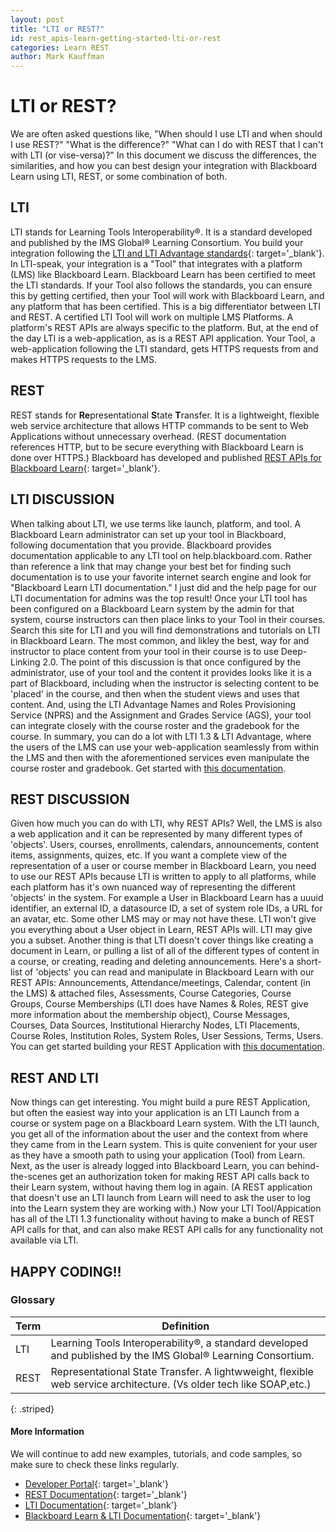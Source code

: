 ```yaml
---
layout: post
title: "LTI or REST?"
id: rest_apis-learn-getting-started-lti-or-rest
categories: Learn REST
author: Mark Kauffman
---
```


# LTI or REST?

We are often asked questions like, "When should I use LTI and when should I use REST?" "What is the difference?" "What can I do with REST that I can't with LTI
(or vise-versa)?" In this document we discuss the differences, the similarities,
and how you can best design your integration with Blackboard Learn using LTI,
REST, or some combination of both.

## LTI

LTI stands for Learning Tools Interoperability®. It is a standard developed and published
by the IMS Global® Learning Consortium. You build your integration following the
[LTI and LTI Advantage standards](https://www.imsglobal.org/activity/learning-tools-interoperability){: target='\_blank'}.
In LTI-speak, your integration is a "Tool" that integrates with
a platform (LMS) like Blackboard Learn. Blackboard Learn has been certified to meet the
LTI standards. If your Tool also follows the standards, you can ensure this by getting
certified, then your Tool will work with Blackboard Learn, and any platform that has been
certified. This is a big differentiator between LTI and REST. A certified LTI Tool will
work on multiple LMS Platforms. A platform's REST APIs are always specific to the platform.
But, at the end of the day LTI is a web-application, as is a REST API application. Your Tool,
a web-application following the LTI standard, gets HTTPS requests from and makes HTTPS
requests to the LMS.

## REST

REST stands for **Re**presentational **S**tate **T**ransfer. It is a
lightweight, flexible web service architecture that allows HTTP commands to be
sent to Web Applications without unnecessary overhead. (REST documentation references HTTP, but to be secure
everything with Blackboard Learn is done over HTTPS.) Blackboard has developed and published
[REST APIs for Blackboard Learn](https://developer.blackboard.com/portal/displayApi){: target='\_blank'}.

## LTI DISCUSSION

When talking about LTI, we use terms like launch, platform, and tool. A Blackboard Learn administrator can set up your tool in Blackboard, following documentation that you provide. Blackboard provides documentation applicable to any LTI tool on help.blackboard.com. Rather than reference a link that may change your best bet for finding such documentation is to use your favorite internet search engine and look for "Blackboard Learn LTI documentation." I just did and the help page for our LTI documentation for admins was the top result! Once your LTI tool has been configured on a Blackboard Learn system by the admin for that system, course instructors can then place links to your Tool in their courses. Search this site for LTI and you will find demonstrations and tutorials on LTI in Blackboard Learn. The most common, and likley the best, way for and instructor to place content from your tool in their course is to use Deep-Linking 2.0. The point of this discussion is that once configured by the administrator, use of your tool and the content it provides looks like it is a part of Blackboard, including when the instructor is selecting content to be 'placed' in the course, and then when the student views and uses that content. And, using the LTI Advantage Names and Roles Provisioning Service (NPRS) and the Assignment and Grades Service (AGS), your tool can integrate closely with the course roster and the gradebook for the course. In summary, you can do a lot with LTI 1.3 & LTI Advantage, where the users of the LMS can use your web-application seamlessly from within the LMS and then with the aforementioned services even manipulate the course roster and gradebook. Get started with [this documentation](https://docs.blackboard.com/standards/lti/getting-started/getting-started-with-lti).

## REST DISCUSSION

Given how much you can do with LTI, why REST APIs? Well, the LMS is also a web application and it can be represented by many different types of 'objects'. Users, courses, enrollments, calendars, announcements, content items, assignments, quizes, etc. If you want a complete view of the representation of a user or course member in Blackboard Learn, you need to use our REST APIs because LTI is written to apply to all platforms, while each platform has it's own nuanced way of representing the different 'objects' in the system. For example a User in Blackboard Learn has a uuuid identifier, an external ID, a datasource ID, a set of system role IDs, a URL for an avatar, etc. Some other LMS may or may not have these. LTI won't give you everything about a User object in Learn, REST APIs will. LTI may give you a subset. Another thing is that LTI doesn't cover things like creating a document in Learn, or pulling a list of all of the different types of content in a course, or creating, reading and deleting announcements. Here's a short-list of 'objects' you can read and manipulate in Blackboard Learn with our REST APIs: Announcements, Attendance/meetings, Calendar, content (in the LMS) & attached files, Assessments, Course Categories, Course Groups, Course Memberships (LTI does have Names & Roles, REST give more information about the membership object), Course Messages, Courses, Data Sources, Institutional Hierarchy Nodes, LTI Placements, Course Roles, Institution Roles, System Roles, User Sessions, Terms, Users. You can get started building your REST Application with [this documentation](https://docs.blackboard.com/learn/rest/getting-started/first-steps).

## REST AND LTI

Now things can get interesting. You might build a pure REST Application, but often the easiest way into your application is an LTI Launch from a course or system page on a Blackboard Learn system. With the LTI launch, you get all of the information about the user and the context from where they came from in the Learn system. This is quite convenient for your user as they have a smooth path to using your application (Tool) from Learn. Next, as the user is already logged into Blackboard Learn, you can behind-the-scenes get an authorization token for making REST API calls back to their Learn system, without having them log in again. (A REST application that doesn't use an LTI launch from Learn will need to ask the user to log into the Learn system they are working with.) Now your LTI Tool/Appication has all of the LTI 1.3 functionality without having to make a bunch of REST API calls for that, and can also make REST API calls for any functionality not available via LTI.

## HAPPY CODING!!

### Glossary

| Term | Definition                                                                                                         |
| ---- | ------------------------------------------------------------------------------------------------------------------ |
| LTI  | Learning Tools Interoperability®, a standard developed and published by the IMS Global® Learning Consortium.       |
| REST | Representational State Transfer. A lightwweight, flexible web service architecture. (Vs older tech like SOAP,etc.) |

{: .striped}

#### More Information

We will continue to add new examples, tutorials, and code samples, so make
sure to check these links regularly.

- [Developer Portal](https://developer.blackboard.com/){: target='\_blank'}
- [REST Documentation](https://developer.blackboard.com/portal/displayApi){: target='\_blank'}
- [LTI Documentation](https://www.imsglobal.org/activity/learning-tools-interoperability){: target='\_blank'}
- [Blackboard Learn & LTI Documentation](https://docs.blackboard.com/standards/lti/getting-started/getting-started-with-lti){: target='\_blank'}

